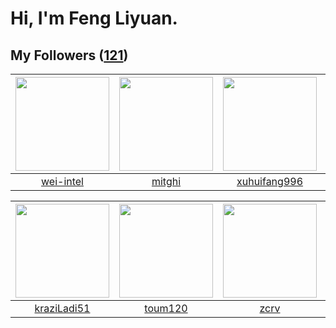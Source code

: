 # Hi, I'm Feng Liyuan.

## My Followers ([121](https://github.com/SunRunAway?tab=followers))

| <img src="https://avatars.githubusercontent.com/u/171114883?v=4" width="150" height="150" /> | <img src="https://avatars.githubusercontent.com/u/55898975?v=4" width="150" height="150" /> | <img src="https://avatars.githubusercontent.com/u/50138288?v=4" width="150" height="150" /> | <img src="https://avatars.githubusercontent.com/u/49479987?v=4" width="150" height="150" /> |
| :------------------------------------------------------------------------------------------: | :-----------------------------------------------------------------------------------------: | :-----------------------------------------------------------------------------------------: | :-----------------------------------------------------------------------------------------: |
|                           [wei-intel](https://github.com/wei-intel)                          |                             [mitghi](https://github.com/mitghi)                             |                       [xuhuifang996](https://github.com/xuhuifang996)                       |                              [bo-er](https://github.com/bo-er)                              |

| <img src="https://avatars.githubusercontent.com/u/120910584?v=4" width="150" height="150" /> | <img src="https://avatars.githubusercontent.com/u/57785890?v=4" width="150" height="150" /> | <img src="https://avatars.githubusercontent.com/u/119645983?v=4" width="150" height="150" /> | <img src="https://avatars.githubusercontent.com/u/46620760?v=4" width="150" height="150" /> |
| :------------------------------------------------------------------------------------------: | :-----------------------------------------------------------------------------------------: | :------------------------------------------------------------------------------------------: | :-----------------------------------------------------------------------------------------: |
|                         [kraziLadi51](https://github.com/kraziLadi51)                        |                            [toum120](https://github.com/toum120)                            |                                [zcrv](https://github.com/zcrv)                               |                           [a9QrX3Lu](https://github.com/a9QrX3Lu)                           |